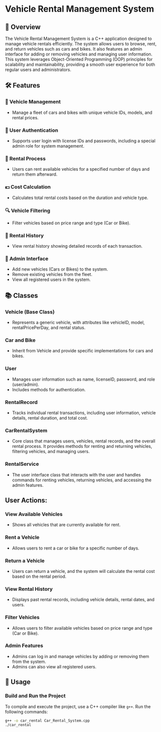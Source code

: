 # Vehicle Rental Management System

## 🌟 Overview
The Vehicle Rental Management System is a C++ application designed to manage vehicle rentals efficiently. The system allows users to browse, rent, and return vehicles such as cars and bikes. It also features an admin interface for adding or removing vehicles and managing user information. This system leverages Object-Oriented Programming (OOP) principles for scalability and maintainability, providing a smooth user experience for both regular users and administrators.

## 🛠️ Features
### 🚗 Vehicle Management
- Manage a fleet of cars and bikes with unique vehicle IDs, models, and rental prices.

### 👥 User Authentication
- Supports user login with license IDs and passwords, including a special admin role for system management.

### 📅 Rental Process
- Users can rent available vehicles for a specified number of days and return them afterward.

### 💵 Cost Calculation
- Calculates total rental costs based on the duration and vehicle type.

### 🔍 Vehicle Filtering
- Filter vehicles based on price range and type (Car or Bike).

### 📝 Rental History
- View rental history showing detailed records of each transaction.

### 🔐 Admin Interface
- Add new vehicles (Cars or Bikes) to the system.
- Remove existing vehicles from the fleet.
- View all registered users in the system.

## 📚 Classes
### Vehicle (Base Class)
- Represents a generic vehicle, with attributes like vehicleID, model, rentalPricePerDay, and rental status.

### Car and Bike
- Inherit from Vehicle and provide specific implementations for cars and bikes.

### User
- Manages user information such as name, licenseID, password, and role (user/admin).
- Includes methods for authentication.

### RentalRecord
- Tracks individual rental transactions, including user information, vehicle details, rental duration, and total cost.

### CarRentalSystem
- Core class that manages users, vehicles, rental records, and the overall rental process. It provides methods for renting and returning vehicles, filtering vehicles, and managing users.

### RentalService
- The user interface class that interacts with the user and handles commands for renting vehicles, returning vehicles, and accessing the admin features.

## User Actions:
### View Available Vehicles
- Shows all vehicles that are currently available for rent.

### Rent a Vehicle
- Allows users to rent a car or bike for a specific number of days.

### Return a Vehicle
- Users can return a vehicle, and the system will calculate the rental cost based on the rental period.

### View Rental History
- Displays past rental records, including vehicle details, rental dates, and users.

### Filter Vehicles
- Allows users to filter available vehicles based on price range and type (Car or Bike).

### Admin Features
- Admins can log in and manage vehicles by adding or removing them from the system.
- Admins can also view all registered users.

## 🚀 Usage
### Build and Run the Project
To compile and execute the project, use a C++ compiler like `g++`. Run the following commands:

```bash
g++ -o car_rental Car_Rental_System.cpp
./car_rental
